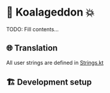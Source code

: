 # 🐨 Koalageddon 💥

TODO: Fill contents...

## 🌐 Translation
All user strings are defined in [Strings.kt](src/jvmMain/kotlin/acidicoala/koalageddon/core/values/Strings.kt)

## 🏗️ Development setup
